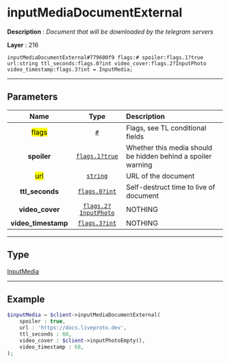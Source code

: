 # inputMediaDocumentExternal

**Description** : *Document that will be downloaded by the telegram servers*

**Layer** : 216

```tl
inputMediaDocumentExternal#779600f9 flags:# spoiler:flags.1?true url:string ttl_seconds:flags.0?int video_cover:flags.2?InputPhoto video_timestamp:flags.3?int = InputMedia;
```

---

## Parameters

| Name | Type | Description |
| :---: | :---: | :--- |
| <mark>flags</mark> | [`#`](type/#) | Flags, see TL conditional fields |
| **spoiler** | [`flags.1?true`](type/true) | Whether this media should be hidden behind a spoiler warning |
| <mark>url</mark> | [`string`](type/string) | URL of the document |
| **ttl_seconds** | [`flags.0?int`](type/int) | Self-destruct time to live of document |
| **video_cover** | [`flags.2?InputPhoto`](type/InputPhoto) | NOTHING |
| **video_timestamp** | [`flags.3?int`](type/int) | NOTHING |

---

## Type

[InputMedia](type/InputMedia)

---

## Example

```php
$inputMedia = $client->inputMediaDocumentExternal(
	spoiler : true,
	url : 'https://docs.liveproto.dev',
	ttl_seconds : 60,
	video_cover : $client->inputPhotoEmpty(),
	video_timestamp : 68,
);
```